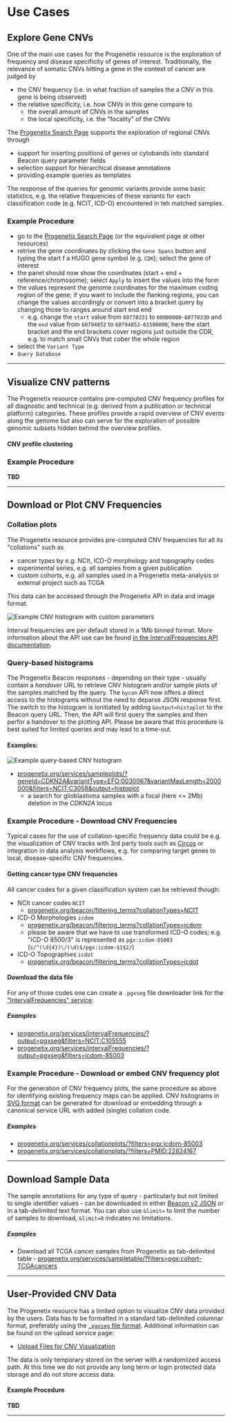 # Use Cases

## Explore Gene CNVs

One of the main use cases for the Progenetix resource is the exploration of frequency and disease specificity of genes of interest. Traditionally, the relevance of somatic CNVs hitting a gene in the context of cancer are judged by

* the CNV frequency (i.e. in what fraction of samples the a CNV in this gene is being observed)
* the relative specificity, i.e. how CNVs in this gene compare to
    - the overall amount of CNVs in the samples
    - the local specificity, i.e. the "focality" of the CNVs

The [Progenetix Search Page](http://progenetix.org/search/) supports the exploration of regional CNVs through

* support for inserting positions of genes or cytobands into standard Beacon query parameter fields
* selection support for hierarchical disease annotations
* providing example queries as templates

The response of the queries for genomic variants provide some basic statistics, e.g. the relative frequencies of these variants for each classification code (e.g. NCIT, ICD-O) encountered in teh matched samples.

### Example Procedure

* go to the [Progenetix Search Page](http://progenetix.org/search/) (or the equivalent
  page at other resources)
* retrive the gene coordinates by clicking the `Gene Spans` button and typing the
  start f a HUGO gene symbol (e.g. `CDK`); select the gene of interest
* the panel should now show the coordinates (start + end + reference/chromosome);
  select `Apply` to insert the values into the form
* the values represent the genome coordinates for the maximum coding region of the
  gene; if you want to include the flanking regions, you can change the values
  accordingly or convert into a bracket query by changing those to ranges around
  start end end
    - e.g. change the `start` value from `60778331` to `60000000-60778330` and the
      `end` value from `60794852` to `60794853-61500000`; here the start bracket
      and the end brackets cover regions just outside the CDR, e.g. to match small CNVs
      that cober the whole region
* select the `Variant Type`
* `Query Database`

---

## Visualize CNV patterns

The Progenetix resource contains pre-computed CNV frequency profiles for all diagnostic
and technical (e.g. derived from a publication or technical platform) categories. These
profiles provide a rapid overview of CNV events along the genome but also can serve for
the exploration of possible genomic subsets hidden behind the overview profiles.


#### CNV profile clustering



### Example Procedure

**TBD**

---

## Download or Plot CNV Frequencies

### Collation plots

The Progenetix resource provides pre-computed CNV frequencies for all its
"collations" such as

* cancer types by e.g. NCIt, ICD-O morphology and topography codes
* experimental series, e.g. all samples from a given publication
* custom cohorts, e.g. all samples used in a Progenetix meta-analysis or
external project such as TCGA

This data can be accessed through the Progenetix API in data and image format.

![Example CNV histogram with custom parameters](http://progenetix.org/services/collationplots/?filters=NCIT:C7376&-size_plotarea_h_px=40&-value_plot_y_max=50&-colorschema=bluered&plotChros=1,3,9,17,22)

Interval frequencies are per default stored in a 1Mb binned format. More
information about the API use can be found [in the IntervalFrequencies API documentation](services.md#pgxseg-segment-cnv-frequencies).

### Query-based histograms

The Progenetix Beacon responses - depending on their type - usually contain a _handover_
URL to retrieve CNV histogram and/or sample plots of the samples matched by the query.
The `bycon` API now offers a direct access to the histograms without the need to deparse
JSON response first. The switch to the histogram is ionitiated by adding `&output=histoplot`
to the Beacon query URL. Then, the API will first query the samples and then perfor
a handover to the plotting API. Please be aware that this procedure is best suited for limited
queries and may lead to a time-out.

#### Examples:

![Example query-based CNV histogram](http://progenetix.org/services/sampleplots/?referenceName=9&variantType=EFO:0030067&start=21500000&start=21975098&end=21967753&end=22500000&filters=NCIT:C3058&filters=pgx:cohort-celllines&output=histoplot)

* [progenetix.org/services/sampleplots/?geneId=CDKN2A&variantType=EFO:0030067&variantMaxLength=2000000&filters=NCIT:C3058&output=histoplot](http://progenetix.org/services/sampleplots/?geneId=CDKN2A&variantType=EFO:0030067&variantMaxLength=2000000&filters=NCIT:C3058&output=histoplot)
    - a search for glioblastoma samples with a focal (here <= 2Mb) deletion in the _CDKN2A_ locus


### Example Procedure - Download CNV Frequencies

Typical cases for the use of collation-specific frequency data could be e.g.
the visualization of CNV tracks with 3rd party tools such as [Circos](http://www.circos.ca/software/)
or integration in data analysis workflows, e.g. for comparing target genes to
local, disease-specific CNV frequencies.

#### Getting cancer type CNV frequencies

All cancer codes for a given classification system can be retrieved though:

* NCIt cancer codes `NCIT`
    - [progenetix.org/beacon/filtering_terms?collationTypes=NCIT](http://progenetix.org/beacon/filtering_terms?collationTypes=NCIT)
* ICD-O Morphologies `icdom`
    - [progenetix.org/beacon/filtering_terms?collationTypes=icdom](http://progenetix.org/beacon/filtering_terms?collationTypes=icdom)
    - please be aware that we have to use transformed ICD-O codes; e.g.
  "ICD-O 8500/3" is represented as `pgx:icdom-85003` (`s/^(\d{4})\/(\d)$/pgx:icdom-$1$2/`)
* ICD-O Topographies `icdot`
    - [progenetix.org/beacon/filtering_terms?collationTypes=icdot](http://progenetix.org/beacon/filtering_terms?collationTypes=icdot)

#### Download the data file

For any of those codes one can create a `.pgxseg` file downloader link for the
["IntervalFrequencies" service](services.md#pgxseg-segment-cnv-frequencies):

##### Examples

* [progenetix.org/services/intervalFrequencies/?output=pgxseg&filters=NCIT:C105555](http://progenetix.org/services/intervalFrequencies/?output=pgxseg&filters=NCIT:C105555)
* [progenetix.org/services/intervalFrequencies/?output=pgxseg&filters=icdom-85003](http://progenetix.org/services/intervalFrequencies/?output=pgxseg&filters=icdom-85003)


### Example Procedure - Download or embed CNV frequency plot

For the generation of CNV frequency plots, the same procedure as above for
identifying existing frequency maps can be applied. CNV hsitograms in [SVG format](services.md#image-formats)
can be generated for download or embedding through a canonical service URL with
added (single) collation code.


##### Examples

* [progenetix.org/services/collationplots/?filters=pgx:icdom-85003](http://progenetix.org/services/collationplots/?filters=pgx:icdom-85003)
* [progenetix.org/services/collationplots/?filters=PMID:22824167](http://progenetix.org/services/collationplots/?filters=PMID:22824167)

--------------------------------------------------------------------------------

## Download Sample Data

The sample annotations for any type of query - particularly but not limited to
single identifier values - can be downloaded in either [Beacon v2 JSON](beaconplus.md#beacon-api)
or in a tab-delimited text format. You can also use `&limit=` to limit the number of samples to download, `&limit=0` indicates no limitations.

##### Examples

* Download all TCGA cancer samples from Progenetix as tab-delimited table
      - [progenetix.org/services/sampletable/?filters=pgx:cohort-TCGAcancers](http://progenetix.org/services/sampletable/?filters=pgx:cohort-TCGAcancers)


 --------------------------------------------------------------------------------

## User-Provided CNV Data

The Progenetix resource has a limited option to visualize CNV data provided by the users. Data has to be formatted in a standard tab-delimited columnar format, preferably using the [`.pgxseg` file format](services.md#data-file-formats-pgxseg-segments). Additional information can be found on the upload service page:

* [Upload Files for CNV Visualization](http://progenetix.org/service-collection/uploader/)

The data is only temporary stored on the server with a randomiized access path. At this time we do not provide any long term or login protected data storage and do not store access data.

#### Example Procedure

**TBD**

--------------------------------------------------------------------------------
